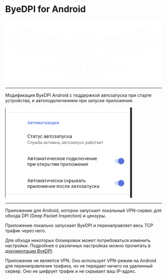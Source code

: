 # ByeDPI for Android

<div style="text-align: center;">
  <img alt="Логотип ByeDPI" src=".github/images/logo.svg" width="100%" height="200px">
</div>

---

Модификация ByeDPI Android с поддержкой автозапуска при старте устройства, и автоподключением при запуске приложения.

<img alt="Скриншот" src=".github/images/settings_screen.png">

---

Приложение для Android, которое запускает локальный VPN-сервис для обхода DPI (Deep Packet Inspection) и цензуры.

Приложение локально запускает ByeDPI и перенаправляет весь TCP трафик через него.

Для обхода некоторых блокировок может потребоваться изменить настройки. Подробнее о различных настройках можно прочитать в [документации ByeDPI](https://github.com/hufrea/byedpi/blob/v0.13/README.md).

Приложение не является VPN. Оно использует VPN-режим на Android для перенаправления трафика, но не передает ничего на удаленный сервер. Оно не шифрует трафик и не скрывает ваш IP-адрес.
